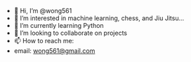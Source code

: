 - 👋 Hi, I’m @wong561
- 👀 I’m interested in machine learning, chess, and Jiu Jitsu...
- 🌱 I’m currently learning Python
- 💞️ I’m looking to collaborate on projects
- 📫 How to reach me:
-    email: wong561@gmail.com

<!---
wong561/wong561 is a ✨ special ✨ repository because its `README.md` (this file) appears on your GitHub profile.
You can click the Preview link to take a look at your changes.
--->
